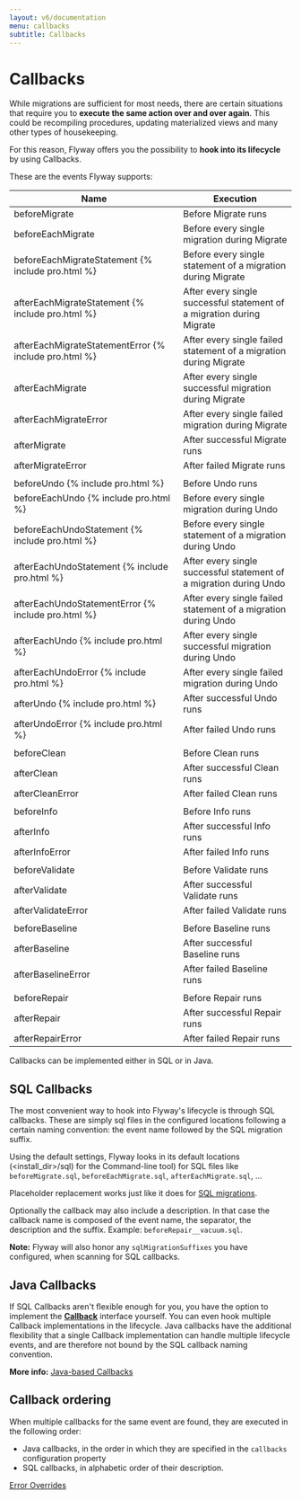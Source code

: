 ```yaml
---
layout: v6/documentation
menu: callbacks
subtitle: Callbacks
---
```

# Callbacks

While migrations are sufficient for most needs, there are certain situations that require you to <strong>execute the same action
over and over again</strong>. This could be recompiling procedures, updating materialized views and many other types of housekeeping.

For this reason, Flyway offers you the possibility to **hook into its lifecycle** by using Callbacks.

These are the events Flyway supports:
<table class="table table-hover">
    <thead>
    <tr>
        <th><strong>Name</strong></th>
        <th><strong>Execution</strong></th>
    </tr>
    </thead>
    <tbody>
    <tr>
        <td>beforeMigrate</td>
        <td>Before Migrate runs</td>
    </tr>
    <tr>
        <td>beforeEachMigrate</td>
        <td>Before every single migration during Migrate</td>
    </tr>
    <tr>
        <td>beforeEachMigrateStatement {% include pro.html %}</td>
        <td>Before every single statement of a migration during Migrate</td>
    </tr>
    <tr>
        <td>afterEachMigrateStatement {% include pro.html %}</td>
        <td>After every single successful statement of a migration during Migrate</td>
    </tr>
    <tr>
        <td>afterEachMigrateStatementError {% include pro.html %}</td>
        <td>After every single failed statement of a migration during Migrate</td>
    </tr>
    <tr>
        <td>afterEachMigrate</td>
        <td>After every single successful migration during Migrate</td>
    </tr>
    <tr>
        <td>afterEachMigrateError</td>
        <td>After every single failed migration during Migrate</td>
    </tr>
    <tr>
        <td>afterMigrate</td>
        <td>After successful Migrate runs</td>
    </tr>
    <tr>
        <td>afterMigrateError</td>
        <td>After failed Migrate runs</td>
    </tr>
    <tr><td></td><td></td></tr>
    <tr>
        <td>beforeUndo {% include pro.html %}</td>
        <td>Before Undo runs</td>
    </tr>
    <tr>
        <td>beforeEachUndo {% include pro.html %}</td>
        <td>Before every single migration during Undo</td>
    </tr>
    <tr>
        <td>beforeEachUndoStatement {% include pro.html %}</td>
        <td>Before every single statement of a migration during Undo</td>
    </tr>
    <tr>
        <td>afterEachUndoStatement {% include pro.html %}</td>
        <td>After every single successful statement of a migration during Undo</td>
    </tr>
    <tr>
        <td>afterEachUndoStatementError {% include pro.html %}</td>
        <td>After every single failed statement of a migration during Undo</td>
    </tr>
    <tr>
        <td>afterEachUndo {% include pro.html %}</td>
        <td>After every single successful migration during Undo</td>
    </tr>
    <tr>
        <td>afterEachUndoError {% include pro.html %}</td>
        <td>After every single failed migration during Undo</td>
    </tr>
    <tr>
        <td>afterUndo {% include pro.html %}</td>
        <td>After successful Undo runs</td>
    </tr>
    <tr>
        <td>afterUndoError {% include pro.html %}</td>
        <td>After failed Undo runs</td>
    </tr>
    <tr><td></td><td></td></tr>
    <tr>
        <td>beforeClean</td>
        <td>Before Clean runs</td>
    </tr>
    <tr>
        <td>afterClean</td>
        <td>After successful Clean runs</td>
    </tr>
    <tr>
        <td>afterCleanError</td>
        <td>After failed Clean runs</td>
    </tr>
    <tr><td></td><td></td></tr>
    <tr>
        <td>beforeInfo</td>
        <td>Before Info runs</td>
    </tr>
    <tr>
        <td>afterInfo</td>
        <td>After successful Info runs</td>
    </tr>
    <tr>
        <td>afterInfoError</td>
        <td>After failed Info runs</td>
    </tr>
    <tr><td></td><td></td></tr>
    <tr>
        <td>beforeValidate</td>
        <td>Before Validate runs</td>
    </tr>
    <tr>
        <td>afterValidate</td>
        <td>After successful Validate runs</td>
    </tr>
    <tr>
        <td>afterValidateError</td>
        <td>After failed Validate runs</td>
    </tr>
    <tr><td></td><td></td></tr>
    <tr>
        <td>beforeBaseline</td>
        <td>Before Baseline runs</td>
    </tr>
    <tr>
        <td>afterBaseline</td>
        <td>After successful Baseline runs</td>
    </tr>
    <tr>
        <td>afterBaselineError</td>
        <td>After failed Baseline runs</td>
    </tr>
    <tr><td></td><td></td></tr>
    <tr>
        <td>beforeRepair</td>
        <td>Before Repair runs</td>
    </tr>
    <tr>
        <td>afterRepair</td>
        <td>After successful Repair runs</td>
    </tr>
    <tr>
        <td>afterRepairError</td>
        <td>After failed Repair runs</td>
    </tr>
    </tbody>
</table>

Callbacks can be implemented either in SQL or in Java.

## SQL Callbacks

The most convenient way to hook into Flyway's lifecycle is through SQL callbacks. These are simply sql files
in the configured locations following a certain naming convention: the event name followed by the SQL migration suffix.

Using the default settings, Flyway looks in its default locations (&lt;install_dir&gt;/sql) for the Command-line tool)
for SQL files like `beforeMigrate.sql`, `beforeEachMigrate.sql`, `afterEachMigrate.sql`, ...

Placeholder replacement works just like it does for <a href="/v6/documentation/migrations#sql-based-migrations">SQL migrations</a>.

Optionally the callback may also include a description. In that case the callback name is composed of the event name,
the separator, the description and the suffix. Example: `beforeRepair__vacuum.sql`.

**Note:** Flyway will also honor any `sqlMigrationSuffixes` you have configured, when scanning for SQL callbacks.

## Java Callbacks

If SQL Callbacks aren't flexible enough for you, you have the option to implement the
[**Callback**](v6/documentation/api/javadoc/org/flywaydb/core/api/callback/Callback)
interface yourself. You can even hook multiple Callback implementations in the lifecycle. Java callbacks have the
additional flexibility that a single Callback implementation can handle multiple lifecycle events, and are
therefore not bound by the SQL callback naming convention.

**More info:** [Java-based Callbacks](v6/documentation/api/hooks#callsbacks)

## Callback ordering

When multiple callbacks for the same event are found, they are executed in the following order:

- Java callbacks, in the order in which they are specified in the `callbacks` configuration property
- SQL callbacks, in alphabetic order of their description.

<p class="next-steps">
    <a class="btn btn-primary" href="/v6/documentation/erroroverrides">Error Overrides <i class="fa fa-arrow-right"></i></a>
</p>